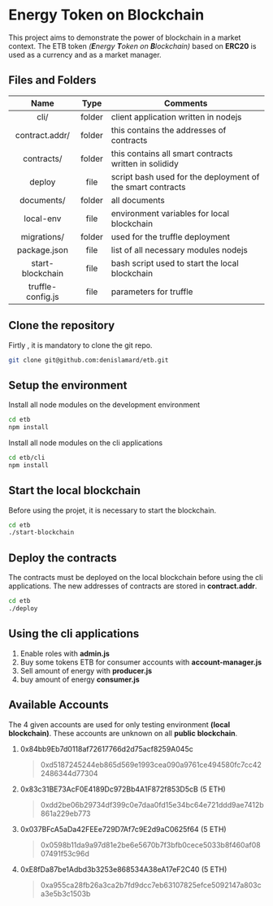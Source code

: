 # Energy Token on Blockchain

This project aims to demonstrate the power of blockchain in a market context. The ETB token *(**E**nergy **T**oken on **B**lockchain)* based on **ERC20** is used as a currency and as a market manager.

## Files and Folders

| Name          | Type           | Comments  |
|:-------------:|:--------------:| --------|
|cli/|folder|client application written in nodejs|
|contract.addr/|folder|this contains the addresses of contracts|
|contracts/|folder|this contains all smart contracts written in solididy|
|deploy|file|script bash used for the deployment of the smart contracts|
|documents/|folder|all documents|
|local-env|file|environment variables for local blockchain|
|migrations/|folder|used for the truffle deployment|
|package.json|file|list of all necessary modules nodejs|
|start-blockchain|file|bash script used to start the local blockchain|
|truffle-config.js|file|parameters for truffle|

## Clone the repository
Firtly , it is mandatory to clone the git repo.
```bash
git clone git@github.com:denislamard/etb.git
```
## Setup the environment
Install all node modules on the development environment
```bash
cd etb
npm install
```

Install all node modules on the cli applications
```bash
cd etb/cli
npm install
```

## Start the local blockchain
Before using the projet, it is necessary to start the blockchain.
```bash
cd etb
./start-blockchain
```

## Deploy the contracts
The contracts must be deployed on the local blockchain before using the cli applications. The new addresses of contracts are stored in **contract.addr**.
```bash
cd etb
./deploy
```

## Using the cli applications

1. Enable roles with **admin.js**
2. Buy some tokens ETB for consumer accounts with **account-manager.js**
3. Sell amount of energy with **producer.js**
4. buy amount of energy **consumer.js**

## Available Accounts
The 4 given accounts are used for only testing environment **(local blockchain)**.  These accounts are unknown on all **public blockchain**.

1. 0x84bb9Eb7d0118af72617766d2d75acf8259A045c
	> 0xd5187245244eb865d569e1993cea090a9761ce494580fc7cc422486344d77304

2. 0x83c31BE73AcF0E4189Dc972Bb4A1F872f853D5cB (5 ETH)
	> 0xdd2be06b29734df399c0e7daa0fd15e34bc64e721ddd9ae7412b861a229eb773

3. 0x037BFcA5aDa42FEEe729D7Af7c9E2d9aC0625f64 (5 ETH)
	> 0x0598b11da9a97d81e2be6e5670b7f3bfb0cece5033b8f460af0807491f53c96d

4. 0xE8fDa87be1Adbd3b3253e868534A38eA17eF2C40 (5 ETH)
	> 0xa955ca28fb26a3ca2b7fd9dcc7eb63107825efce5092147a803ca3e5b3c1503b
	




